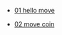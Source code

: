 - [01 hello move](../code/task1_hello_move/README.md)

- [02 move coin](../code/task2_move_coin/README.md)